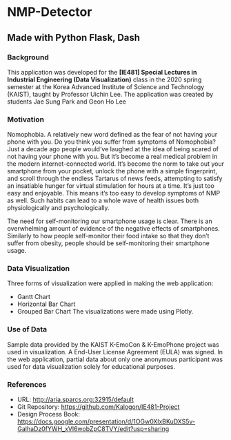 # NMP-Detector
## Made with Python Flask, Dash

### Background
This application was developed for the **[IE481] Special Lectures in Industrial Engineering (Data Visualization)** class in the 2020 spring semester at the Korea Advanced Institute of Science and Technology (KAIST), taught by Professor Uichin Lee.
The application was created by students Jae Sung Park and Geon Ho Lee

### Motivation
Nomophobia. A relatively new word defined as the fear of not having your phone with you. Do you think you suffer from symptoms of Nomophobia? Just a decade ago people would’ve laughed at the idea of being scared of not having your phone with you. But it’s become a real medical problem in the modern internet-connected world. It’s become the norm to take out your smartphone from your pocket, unlock the phone with a simple fingerprint, and scroll through the endless Tartarus of news feeds, attempting to satisfy an insatiable hunger for virtual stimulation for hours at a time. It’s just too easy and enjoyable. This means it’s too easy to develop symptoms of NMP as well. Such habits can lead to a whole wave of health issues both physiologically and psychologically.

The need for self-monitoring our smartphone usage is clear. There is an overwhelming amount of evidence of the negative effects of smartphones. Similarly to how people self-monitor their food intake so that they don’t suffer from obesity, people should be self-monitoring their smartphone usage.

### Data Visualization
Three forms of visualization were applied in making the web application:
- Gantt Chart
- Horizontal Bar Chart
- Grouped Bar Chart
The visualizations were made using Plotly.

### Use of Data
Sample data provided by the KAIST K-EmoCon & K-EmoPhone project was used in visualization. A End-User License Agreement (EULA) was signed. In the web application, partial data about only one anonymous participant was used for data visualization solely for educational purposes.

### References
- URL: http://aria.sparcs.org:32915/default
- Git Repository: https://github.com/Kalogon/IE481-Project
- Design Process Book: https://docs.google.com/presentation/d/1OGw0XlxBKuDXS5v-GalhaDz0fYWH_xVl6wobZpC8TVY/edit?usp=sharing
